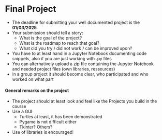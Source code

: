 # Final Project

* The deadline for submitting your well documented project is the **01/03/2025**
* Your submission should tell a story:
  * What is the goal of the project?
  * What is the roadmap to reach that goal?
  * What did you try / did not work / can be improved upon?
* You have to at least hand in a Jupyter Notebook documenting code snippets, also if you are just working with .py files
* You can alternatively upload a zip file containing the Jupyter Notebook and needed project files (own libraries, ressources)&#x20;
* In a group project it should become clear, who participated and who worked on what part

#### General remarks on the project

* The project should at least look and feel like the Projects you build in the course
* Use a GUI
  * Turtles at least, it has been demonstrated
  * Pygame is not difficult either
  * Tkinter? Others?
* Use of libraries is encouraged!

